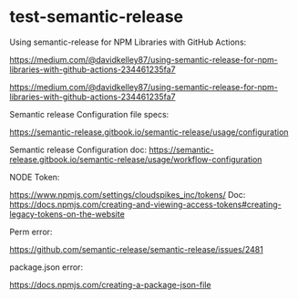 # test-semantic-release


Using semantic-release for NPM Libraries with GitHub Actions:

https://medium.com/@davidkelley87/using-semantic-release-for-npm-libraries-with-github-actions-234461235fa7

https://medium.com/@davidkelley87/using-semantic-release-for-npm-libraries-with-github-actions-234461235fa7



Semantic release Configuration file specs:

https://semantic-release.gitbook.io/semantic-release/usage/configuration


Semantic release Configuration doc:
https://semantic-release.gitbook.io/semantic-release/usage/workflow-configuration


NODE Token:

https://www.npmjs.com/settings/cloudspikes_inc/tokens/
Doc: https://docs.npmjs.com/creating-and-viewing-access-tokens#creating-legacy-tokens-on-the-website

Perm error:

https://github.com/semantic-release/semantic-release/issues/2481

package.json error:

https://docs.npmjs.com/creating-a-package-json-file




